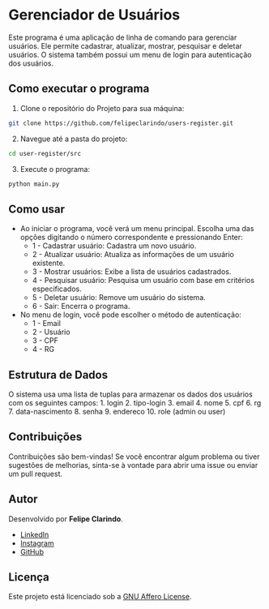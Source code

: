 # Gerenciador de Usuários

Este programa é uma aplicação de linha de comando para gerenciar usuários. Ele permite cadastrar, atualizar, mostrar, pesquisar e deletar usuários. O sistema também possui um menu de login para autenticação dos usuários.

## Como executar o programa

1. Clone o repositório do Projeto para sua máquina:

```bash
git clone https://github.com/felipeclarindo/users-register.git
```

2. Navegue até a pasta do projeto:

```bash 
cd user-register/src
```

3. Execute o programa:

```bash
python main.py
```

## Como usar

- Ao iniciar o programa, você verá um menu principal. Escolha uma das opções digitando o número correspondente e pressionando Enter:
    - 1 - Cadastrar usuário: Cadastra um novo usuário.
    - 2 - Atualizar usuário: Atualiza as informações de um usuário existente.
    - 3 - Mostrar usuários: Exibe a lista de usuários cadastrados.
    - 4 - Pesquisar usuário: Pesquisa um usuário com base em critérios especificados.
    - 5 - Deletar usuário: Remove um usuário do sistema.
    - 6 - Sair: Encerra o programa.
- No menu de login, você pode escolher o método de autenticação:
    - 1 - Email
    - 2 - Usuário
    - 3 - CPF
    - 4 - RG

## Estrutura de Dados

O sistema usa uma lista de tuplas para armazenar os dados dos usuários com os seguintes campos:
    1. login
    2. tipo-login
    3. email
    4. nome
    5. cpf
    6. rg
    7. data-nascimento
    8. senha
    9. endereco
    10. role (admin ou user)

## Contribuições

Contribuições são bem-vindas! Se você encontrar algum problema ou tiver sugestões de melhorias, sinta-se à vontade para abrir uma issue ou enviar um pull request.

## Autor

Desenvolvido por **Felipe Clarindo**.  
  - [LinkedIn](https://www.linkedin.com/in/felipeclarindo/)  
  - [Instagram](https://www.instagram.com/lipethegoat)  
  - [GitHub](https://github.com/felipeclarindo)  

## Licença

Este projeto está licenciado sob a [GNU Affero License](https://www.gnu.org/licenses/agpl-3.0.html).
